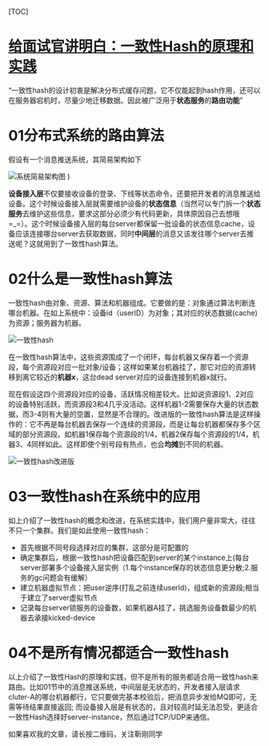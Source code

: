 [TOC]



# [给面试官讲明白：一致性Hash的原理和实践](https://www.cnblogs.com/jingangtx/p/11338592.html)

“一致性hash的设计初衷是解决分布式缓存问题，它不仅能起到hash作用，还可以在服务器宕机时，尽量少地迁移数据。因此被广泛用于**状态服务**的**路由功能**”



# 01分布式系统的路由算法

假设有一个消息推送系统，其简易架构如下

![系统简易架构图](https://blog-article-resource.oss-cn-beijing.aliyuncs.com/push-architecture/push-architecture%3A-easy.jpg)
)

**设备接入层**不仅要接收设备的登录、下线等状态命令，还要把开发者的消息推送给设备。这个时候设备接入层就需要维护设备的**状态信息**（当然可以专门拆一个**状态服务**去维护这些信息，要求这部分必须少有代码更新，具体原因自己去想哦=_=）。这个时候设备接入层的每台server都保留一批设备的状态信息cache，设备应该连接哪台server去获取数据，同时**中间层**的消息又该发往哪个server去推送呢？这就用到了一致性hash算法。

# 02什么是一致性hash算法

一致性hash由对象、资源、算法和机器组成。它要做的是：对象通过算法判断连哪台机器。在如上系统中：设备id（userID）为对象；其对应的状态数据(cache)为资源；服务器为机器。

![一致性hash](https://blog-article-resource.oss-cn-beijing.aliyuncs.com/Consistent-Hash/Consistent-Hash.png)



在一致性hash算法中，这些资源围成了一个闭环，每台机器又保存着一个资源段，每个资源段对应一批对象/设备；这样如果某台机器挂了，那它对应的资源转移到离它较近的**机器x**，这台dead server对应的设备连接到机器x就行。

现在假设这四个资源段对应的设备，活跃情况相差较大。比如说资源段1、2对应的设备特别活跃，而资源段3和4几乎没活动。这样机器1-2需要保存大量的状态数据，而3-4则有大量的空置，显然是不合理的。改进版的一致性hash算法是这样操作的：它不再是每台机器去保存一个连续的资源段，而是让每台机器都保存多个区域的部分资源段。如机器1保存每个资源段的1/4，机器2保存每个资源段的1/4，机器3、4同样如此。这样即使个别号段有热点，也会**均摊**到不同的机器。

![一致性hash改进版](https://blog-article-resource.oss-cn-beijing.aliyuncs.com/Consistent-Hash/Consistent-Hash-forward.png)

# 03一致性hash在系统中的应用

如上介绍了一致性hash的概念和改进，在系统实践中，我们用户量非常大，往往不只一个集群。我们是如此使用一致性hash：

- 首先根据不同号段选择对应的集群，这部分是可配置的
- 确定集群后，根据一致性hash把设备匹配到server的某个instance上(每台server部署多个设备接入层实例（1.每个instance保存的状态信息更分散;2.服务的gc问题会有缓解）
- 建立机器虚拟节点：把user逆序(打乱之前连续userId)，组成新的资源段;相当于建立了server虚拟节点
- 记录每台server锁服务的设备数，如果机器A挂了，挑选服务设备数最少的机器去承接kicked-device

# 04不是所有情况都适合一致性hash

以上介绍了一致性Hash的原理和实践，但不是所有的服务都适合用一致性hash来路由。比如01节中的消息推送系统，中间层是无状态的，开发者接入层请求cluter-A的哪台机器都行，它只要做完基本校验后，把消息异步发给MQ即可，无需等待结果直接返回; 而设备接入层是有状态的，且对较高时延无法忍受，更适合一致性Hash选择好server-instance，然后通过TCP/UDP来通信。

如果喜欢我的文章，请长按二维码，关注靳刚同学